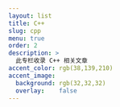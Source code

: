 ```yaml
---
layout: list
title: C++
slug: cpp
menu: true
order: 2
description: >
  此专栏收录 C++ 相关文章
accent_color: rgb(38,139,210)
accent_image:
  background: rgb(32,32,32)
  overlay:    false
---
```

